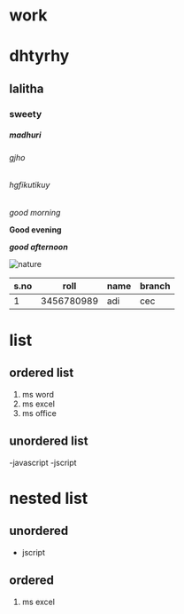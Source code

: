 
# work
# dhtyrhy
## lalitha
### sweety
#####   madhuri
###### gjho
######  hgfikutikuy

*good morning*

**Good evening**

***good afternoon***

![nature](https://images.unsplash.com/photo-1471879832106-c7ab9e0cee23?ixlib=rb-1.2.1&q=80&fm=jpg&crop=entropy&cs=tinysrgb&w=1080&fit=max)

|s.no|roll|name|branch|
|---|---|----|----|
|1|3456780989|adi|cec|



# list
## ordered list
1. ms word
2. ms excel
3. ms office
## unordered list
-javascript
-jscript

# nested list
## unordered
- jscript
## ordered 
1. ms excel
